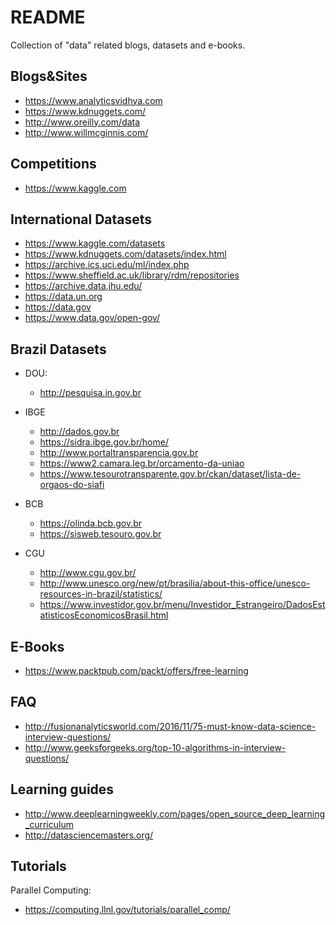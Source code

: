 README
======

Collection of "data" related blogs, datasets and e-books.

Blogs&Sites
-----------

- https://www.analyticsvidhya.com
- https://www.kdnuggets.com/
- http://www.oreilly.com/data
- http://www.willmcginnis.com/

Competitions
------------

- https://www.kaggle.com

International Datasets
----------------------

- https://www.kaggle.com/datasets
- https://www.kdnuggets.com/datasets/index.html
- https://archive.ics.uci.edu/ml/index.php
- https://www.sheffield.ac.uk/library/rdm/repositories
- https://archive.data.jhu.edu/
- https://data.un.org
- https://data.gov
- https://www.data.gov/open-gov/

Brazil Datasets
---------------

- DOU:
  - http://pesquisa.in.gov.br
- IBGE
  - http://dados.gov.br
  - https://sidra.ibge.gov.br/home/
  - http://www.portaltransparencia.gov.br
  - https://www2.camara.leg.br/orcamento-da-uniao
  - https://www.tesourotransparente.gov.br/ckan/dataset/lista-de-orgaos-do-siafi

- BCB
  - https://olinda.bcb.gov.br
  - https://sisweb.tesouro.gov.br

- CGU
  - http://www.cgu.gov.br/
  - http://www.unesco.org/new/pt/brasilia/about-this-office/unesco-resources-in-brazil/statistics/
  - https://www.investidor.gov.br/menu/Investidor_Estrangeiro/DadosEstatisticosEconomicosBrasil.html


E-Books
-------

- https://www.packtpub.com/packt/offers/free-learning

FAQ
---

- http://fusionanalyticsworld.com/2016/11/75-must-know-data-science-interview-questions/
- http://www.geeksforgeeks.org/top-10-algorithms-in-interview-questions/

Learning guides
---------------

- http://www.deeplearningweekly.com/pages/open_source_deep_learning_curriculum
- http://datasciencemasters.org/

Tutorials
---------

Parallel Computing:
- https://computing.llnl.gov/tutorials/parallel_comp/
